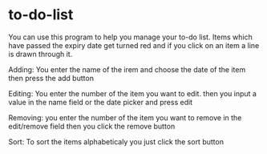 # to-do-list

You can use this program to help you manage your to-do list. Items which have passed the expiry date get turned red and if you click on an item a line is drawn through it.

Adding:
  You enter the name of the irem and choose the date of the item then press the add button
  
  Editing:
    You enter the number of the item you want to edit. then you input a value in the name field or the date picker and press edit
    
  Removing:
    you enter the number of the item you want to remove in the edit/remove field then you click the remove button
    
   Sort:
    To sort the items alphabeticaly you just click the sort button
    
    
